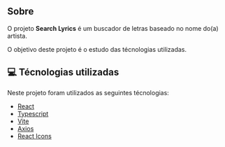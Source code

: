## Sobre

O projeto **Search Lyrics** é um buscador de letras baseado no nome do(a) artista.

O objetivo deste projeto é o estudo das técnologias utilizadas.

## 💻 Técnologias utilizadas

Neste projeto foram utilizados as seguintes técnologias:

- [React](https://pt-br.reactjs.org/)
- [Typescript](https://www.typescriptlang.org/)
- [Vite](https://vitejs.dev/)
- [Axios](https://axios-http.com/)
- [React Icons](https://react-icons.github.io/react-icons)
